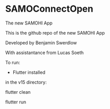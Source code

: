 # SAMOConnectOpen

The new SAMOHI App

This is the github repo of the new SAMOHI App

Developed by Benjamin Swerdlow

With assistantance from Lucas Soeth

To run:

- Flutter installed

in the v15 directory:

flutter clean

flutter run
